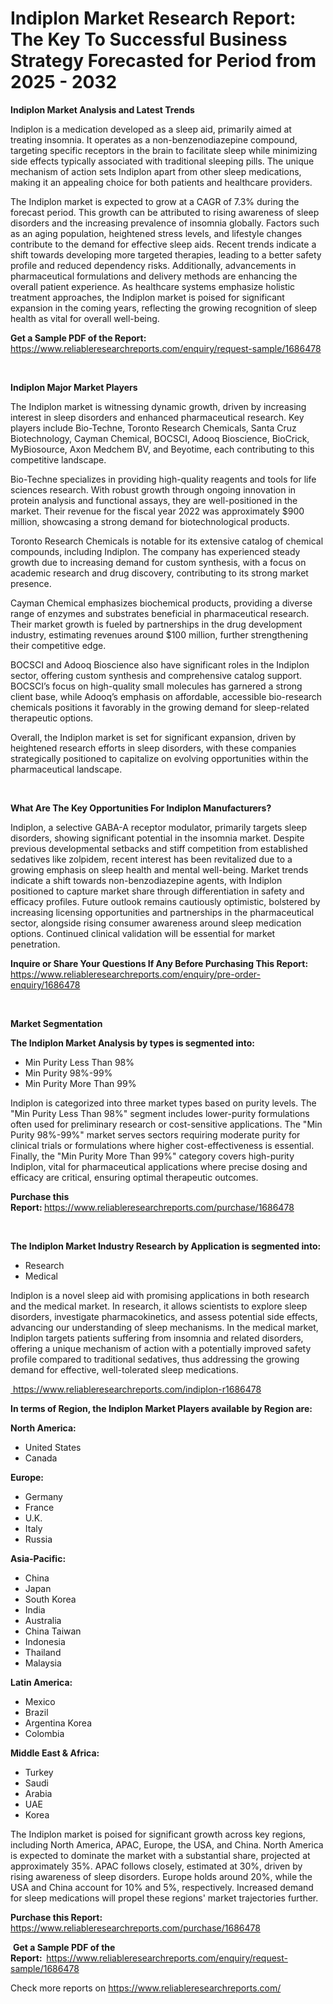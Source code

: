 <p><h1>Indiplon Market Research Report: The Key To Successful Business Strategy Forecasted for Period from 2025 - 2032</h1></p><p><strong>Indiplon Market Analysis and Latest Trends</strong></p>
<p><p>Indiplon is a medication developed as a sleep aid, primarily aimed at treating insomnia. It operates as a non-benzenodiazepine compound, targeting specific receptors in the brain to facilitate sleep while minimizing side effects typically associated with traditional sleeping pills. The unique mechanism of action sets Indiplon apart from other sleep medications, making it an appealing choice for both patients and healthcare providers.</p><p>The Indiplon market is expected to grow at a CAGR of 7.3% during the forecast period. This growth can be attributed to rising awareness of sleep disorders and the increasing prevalence of insomnia globally. Factors such as an aging population, heightened stress levels, and lifestyle changes contribute to the demand for effective sleep aids. Recent trends indicate a shift towards developing more targeted therapies, leading to a better safety profile and reduced dependency risks. Additionally, advancements in pharmaceutical formulations and delivery methods are enhancing the overall patient experience. As healthcare systems emphasize holistic treatment approaches, the Indiplon market is poised for significant expansion in the coming years, reflecting the growing recognition of sleep health as vital for overall well-being.</p></p>
<p><strong>Get a Sample PDF of the Report:&nbsp;</strong> <a href="https://www.reliableresearchreports.com/enquiry/request-sample/1686478?utm_campaign=2215&utm_medium=2&utm_source=Github&utm_content=ia&utm_term=26032025&utm_id=indiplon">https://www.reliableresearchreports.com/enquiry/request-sample/1686478</a></p>
<p>&nbsp;</p>
<p><strong>Indiplon Major Market Players</strong></p>
<p><p>The Indiplon market is witnessing dynamic growth, driven by increasing interest in sleep disorders and enhanced pharmaceutical research. Key players include Bio-Techne, Toronto Research Chemicals, Santa Cruz Biotechnology, Cayman Chemical, BOCSCI, Adooq Bioscience, BioCrick, MyBiosource, Axon Medchem BV, and Beyotime, each contributing to this competitive landscape.</p><p>Bio-Techne specializes in providing high-quality reagents and tools for life sciences research. With robust growth through ongoing innovation in protein analysis and functional assays, they are well-positioned in the market. Their revenue for the fiscal year 2022 was approximately $900 million, showcasing a strong demand for biotechnological products.</p><p>Toronto Research Chemicals is notable for its extensive catalog of chemical compounds, including Indiplon. The company has experienced steady growth due to increasing demand for custom synthesis, with a focus on academic research and drug discovery, contributing to its strong market presence.</p><p>Cayman Chemical emphasizes biochemical products, providing a diverse range of enzymes and substrates beneficial in pharmaceutical research. Their market growth is fueled by partnerships in the drug development industry, estimating revenues around $100 million, further strengthening their competitive edge.</p><p>BOCSCI and Adooq Bioscience also have significant roles in the Indiplon sector, offering custom synthesis and comprehensive catalog support. BOCSCI’s focus on high-quality small molecules has garnered a strong client base, while Adooq’s emphasis on affordable, accessible bio-research chemicals positions it favorably in the growing demand for sleep-related therapeutic options.</p><p>Overall, the Indiplon market is set for significant expansion, driven by heightened research efforts in sleep disorders, with these companies strategically positioned to capitalize on evolving opportunities within the pharmaceutical landscape.</p></p>
<p>&nbsp;</p>
<p><strong>What Are The Key Opportunities For Indiplon Manufacturers?</strong></p>
<p><p>Indiplon, a selective GABA-A receptor modulator, primarily targets sleep disorders, showing significant potential in the insomnia market. Despite previous developmental setbacks and stiff competition from established sedatives like zolpidem, recent interest has been revitalized due to a growing emphasis on sleep health and mental well-being. Market trends indicate a shift towards non-benzodiazepine agents, with Indiplon positioned to capture market share through differentiation in safety and efficacy profiles. Future outlook remains cautiously optimistic, bolstered by increasing licensing opportunities and partnerships in the pharmaceutical sector, alongside rising consumer awareness around sleep medication options. Continued clinical validation will be essential for market penetration.</p></p>
<p><strong>Inquire or Share Your Questions If Any Before Purchasing This Report:</strong> <a href="https://www.reliableresearchreports.com/enquiry/pre-order-enquiry/1686478?utm_campaign=2215&utm_medium=2&utm_source=Github&utm_content=ia&utm_term=26032025&utm_id=indiplon">https://www.reliableresearchreports.com/enquiry/pre-order-enquiry/1686478</a></p>
<p>&nbsp;</p>
<p><strong>Market Segmentation</strong></p>
<p><strong>The Indiplon Market Analysis by types is segmented into:</strong></p>
<p><ul><li>Min Purity Less Than 98%</li><li>Min Purity 98%-99%</li><li>Min Purity More Than 99%</li></ul></p>
<p><p>Indiplon is categorized into three market types based on purity levels. The "Min Purity Less Than 98%" segment includes lower-purity formulations often used for preliminary research or cost-sensitive applications. The "Min Purity 98%-99%" market serves sectors requiring moderate purity for clinical trials or formulations where higher cost-effectiveness is essential. Finally, the "Min Purity More Than 99%" category covers high-purity Indiplon, vital for pharmaceutical applications where precise dosing and efficacy are critical, ensuring optimal therapeutic outcomes.</p></p>
<p><strong>Purchase this Report:&nbsp;</strong><a href="https://www.reliableresearchreports.com/purchase/1686478?utm_campaign=2215&utm_medium=2&utm_source=Github&utm_content=ia&utm_term=26032025&utm_id=indiplon">https://www.reliableresearchreports.com/purchase/1686478</a></p>
<p>&nbsp;</p>
<p><strong>The Indiplon Market Industry Research by Application is segmented into:</strong></p>
<p><ul><li>Research</li><li>Medical</li></ul></p>
<p><p>Indiplon is a novel sleep aid with promising applications in both research and the medical market. In research, it allows scientists to explore sleep disorders, investigate pharmacokinetics, and assess potential side effects, advancing our understanding of sleep mechanisms. In the medical market, Indiplon targets patients suffering from insomnia and related disorders, offering a unique mechanism of action with a potentially improved safety profile compared to traditional sedatives, thus addressing the growing demand for effective, well-tolerated sleep medications.</p></p>
<p><a href="https://www.reliableresearchreports.com/indiplon-r1686478?utm_campaign=2215&utm_medium=2&utm_source=Github&utm_content=ia&utm_term=26032025&utm_id=indiplon">&nbsp;https://www.reliableresearchreports.com/indiplon-r1686478</a></p>
<p><strong>In terms of Region, the Indiplon Market Players available by Region are:</strong></p>
<p>
    <p> <strong> North America: </strong>
        <ul>
            <li>United States</li>
            <li>Canada</li>
        </ul>
        </p> 
    <p> <strong> Europe: </strong>
        <ul>
            <li>Germany</li>
            <li>France</li>
            <li>U.K.</li>
            <li>Italy</li>
            <li>Russia</li>
        </ul>
        </p> 
    <p> <strong> Asia-Pacific: </strong>
        <ul>
            <li>China</li>
            <li>Japan</li>
            <li>South Korea</li>
            <li>India</li>
            <li>Australia</li>
            <li>China Taiwan</li>
            <li>Indonesia</li>
            <li>Thailand</li>
            <li>Malaysia</li>
        </ul>
        </p> 
    <p> <strong> Latin America: </strong>
        <ul>
            <li>Mexico</li>
            <li>Brazil</li>
            <li>Argentina Korea</li>
            <li>Colombia</li>
        </ul>
        </p> 
    <p> <strong> Middle East & Africa: </strong>
        <ul>
            <li>Turkey</li>
            <li>Saudi</li>
            <li>Arabia</li>
            <li>UAE</li>
            <li>Korea</li>
        </ul>
    </p>
    </p>
<p><p>The Indiplon market is poised for significant growth across key regions, including North America, APAC, Europe, the USA, and China. North America is expected to dominate the market with a substantial share, projected at approximately 35%. APAC follows closely, estimated at 30%, driven by rising awareness of sleep disorders. Europe holds around 20%, while the USA and China account for 10% and 5%, respectively. Increased demand for sleep medications will propel these regions' market trajectories further.</p></p>
<p><strong>Purchase this Report: </strong><a href="https://www.reliableresearchreports.com/purchase/1686478?utm_campaign=2215&utm_medium=2&utm_source=Github&utm_content=ia&utm_term=26032025&utm_id=indiplon">https://www.reliableresearchreports.com/purchase/1686478</a></p>
<p>&nbsp;<strong>Get a Sample PDF of the Report:&nbsp;&nbsp;</strong><a href="https://www.reliableresearchreports.com/enquiry/request-sample/1686478?utm_campaign=2215&utm_medium=2&utm_source=Github&utm_content=ia&utm_term=26032025&utm_id=indiplon">https://www.reliableresearchreports.com/enquiry/request-sample/1686478</a></p>
<p><strong></strong></p>
<p>Check more reports on <a href="https://www.reliableresearchreports.com/?utm_campaign=2215&utm_medium=2&utm_source=Github&utm_content=ia&utm_term=26032025&utm_id=indiplon">https://www.reliableresearchreports.com/</a></p>
